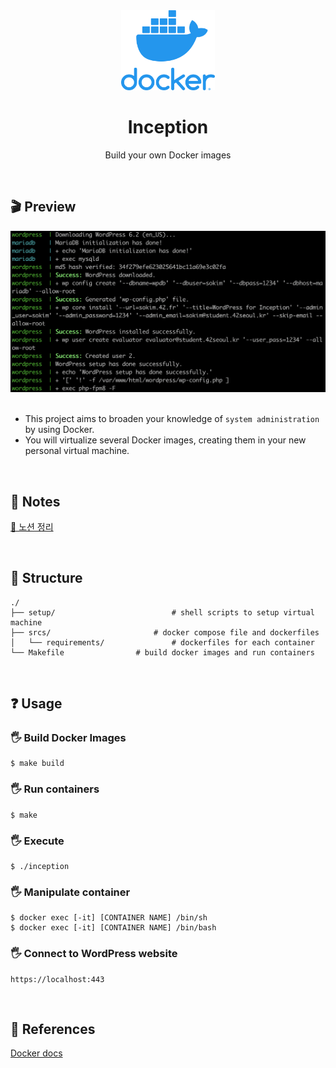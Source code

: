 <div align="center">
  <img src="https://github.com/S0YKIM/42-SEOUL/blob/main/INCEPTION/images/docker%20logo.webp" height="128px" alt="inception" >
  <h1>Inception</h1>
  <p> Build your own Docker images </p>
</div>
</br>

## 🎬 Preview
![](https://github.com/S0YKIM/42-SEOUL/blob/main/INCEPTION/images/%EC%8A%A4%ED%81%AC%EB%A6%B0%EC%83%B7%202023-03-31%20%EC%98%A4%ED%9B%84%2012.47.21.png)
</br></br>

- This project aims to broaden your knowledge of `system administration` by using Docker.
- You will virtualize several Docker images, creating them in your new personal virtual machine.

</br>

## 🚀 Notes

[🔗 노션 정리](https://www.notion.so/Inception-7f84d764bf764bfa8f9fce660f4bf58d?pvs=4)

</br>

## 🚧 Structure
```
./
├── setup/					        # shell scripts to setup virtual machine
├── srcs/		                # docker compose file and dockerfiles
│   └── requirements/				# dockerfiles for each container
└── Makefile                # build docker images and run containers
```

</br>

## ❓ Usage

### 🖐️ Build Docker Images
```
$ make build
```

### 🖐️ Run containers
```
$ make
```

### 🖐️ Execute
```
$ ./inception
```

### 🖐️ Manipulate container
```
$ docker exec [-it] [CONTAINER NAME] /bin/sh
$ docker exec [-it] [CONTAINER NAME] /bin/bash
```

### 🖐️ Connect to WordPress website
```
https://localhost:443
```
</br>

## 👀 References
[Docker docs](https://docs.docker.com/get-started/overview/)
</br></br></br>
